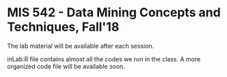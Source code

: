 # MIS 542 - Data Mining Concepts and Techniques, Fall'18
The lab material will be available after each session.

inLab.R file contains almost all the codes we run in the class. A more organized code file will be available soon.
